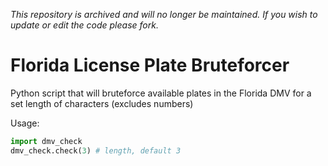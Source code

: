 _This repository is archived and will no longer be maintained. If you wish to update or edit the code please fork._

# Florida License Plate Bruteforcer

Python script that will bruteforce available plates in the Florida DMV for a set length of characters (excludes numbers)

Usage:
```python
import dmv_check
dmv_check.check(3) # length, default 3
```
